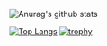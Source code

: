 ![Anurag's github stats](https://github-readme-stats.vercel.app/api?username=Ryo-cool&show_icons=true&&bg_color=30,e96243,904e95&title_color=fff&text_color=fff)

[![Top Langs](https://github-readme-stats.vercel.app/api/top-langs/?username=Ryo-cool)](https://github.com/anuraghazra/github-readme-stats)
[![trophy](https://github-profile-trophy.vercel.app/?username=Ryo-cool)](https://github.com/ryo-ma/github-profile-trophy)
